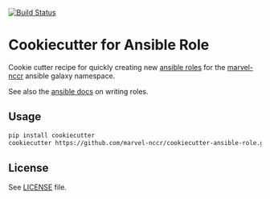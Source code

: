 [![Build Status](https://travis-ci.org/marvel-nccr/cookiecutter-ansible-role.svg?branch=master)](https://travis-ci.org/marvel-nccr/cookiecutter-ansible-role)

# Cookiecutter for Ansible Role

Cookie cutter recipe for quickly creating new [ansible
roles](http://docs.ansible.com/playbooks_roles.html#roles)
for the [marvel-nccr](https://galaxy.ansible.com/marvel-nccr) ansible galaxy namespace.

See also the [ansible docs](https://docs.ansible.com/ansible-container/roles/writing.html#writing-roles) on writing roles.

## Usage

```bash
pip install cookiecutter
cookiecutter https://github.com/marvel-nccr/cookiecutter-ansible-role.git
```

## License

See [LICENSE](LICENSE) file.
